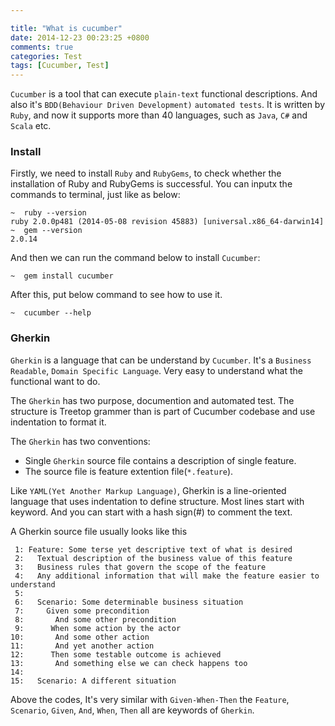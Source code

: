 ```yaml
---

title: "What is cucumber"
date: 2014-12-23 00:23:25 +0800
comments: true
categories: Test
tags: [Cucumber, Test]
---
```


`Cucumber` is a tool that can execute `plain-text` functional descriptions. And also it's  `BDD(Behaviour Driven Development)` `automated tests`. It is written by `Ruby`, and now it supports more than 40 languages, such as `Java`, `C#` and `Scala` etc.

### Install
Firstly, we need to install `Ruby` and `RubyGems`, to check whether the installation of Ruby and RubyGems is successful. You can inputx the commands to terminal, just like as below:
```
~  ruby --version
ruby 2.0.0p481 (2014-05-08 revision 45883) [universal.x86_64-darwin14]
~  gem --version
2.0.14  
```

And then we can run the command below to install `Cucumber`:
```
~  gem install cucumber
```

After this, put below command to see how to use it.
```
~  cucumber --help
```
<!--more-->

### Gherkin
`Gherkin` is a language that can be understand by `Cucumber`. It's a `Business Readable`, `Domain Specific Language`. Very easy to understand what the functional want to do.    

The `Gherkin` has two purpose, documention and automated test. The structure is Treetop grammer than is part of Cucumber codebase and use indentation to format it.   

 The `Gherkin` has two conventions:
 + Single `Gherkin` source file contains a description of single feature.
 + The source file is feature extention file(`*.feature`).

Like `YAML(Yet Another Markup Language)`, Gherkin is a line-oriented language that uses indentation to define structure. Most lines start with keyword. And you can start with a hash sign(#) to comment the text.

A Gherkin source file usually looks like this

``` gherkin
 1: Feature: Some terse yet descriptive text of what is desired
 2:   Textual description of the business value of this feature
 3:   Business rules that govern the scope of the feature
 4:   Any additional information that will make the feature easier to understand
 5: 
 6:   Scenario: Some determinable business situation
 7:     Given some precondition
 8:       And some other precondition
 9:      When some action by the actor
10:       And some other action
11:       And yet another action
12:      Then some testable outcome is achieved
13:       And something else we can check happens too
14: 
15:   Scenario: A different situation
```
Above the codes, It's very similar with `Given-When-Then` the `Feature`, `Scenario`, `Given`, `And`, `When`, `Then` all are keywords of `Gherkin`.